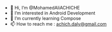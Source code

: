 - 👋 Hi, I’m @MohamedAliACHICHE
- 👀 I’m interested in Android Development
- 🌱 I’m currently learning Compose
- 📫 How to reach me : achich.daly@gmail.com

<!---
MohamedAliACHICHE/MohamedAliACHICHE is a ✨ special ✨ repository because its `README.md` (this file) appears on your GitHub profile.
You can click the Preview link to take a look at your changes.
--->
